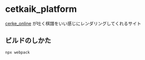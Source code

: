 # cetkaik_platform

[cerke_online](https://github.com/jurliyuuri/cerke_online_alpha) が吐く棋譜をいい感じにレンダリングしてくれるサイト

## ビルドのしかた

```
npx webpack
```
